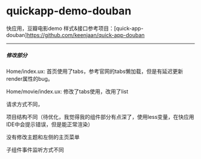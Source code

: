 # quickapp-demo-douban
快应用，豆瓣电影demo
样式&接口参考项目：[quick-app-douban]<https://github.com/keenjaan/quick-app-douban>

---

##### 修改部分

Home/index.ux: 首页使用了tabs，参考官网的tabs懒加载，但是有延迟更新render属性的bug。

Home/movie/index.ux: 修改了tabs使用，改用了list

请求方式不同，

项目结构不同（待优化，我觉得我的组件部分有点深了，使用less变量，在快应用IDE中会提示错误，但是能正常渲染）

没有修改主题和左侧的主页菜单

子组件事件监听方式不同

